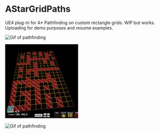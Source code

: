 # AStarGridPaths
UE4 plug-in for A* Pathfinding on custom rectangle grids. WIP but works. Uploading for demo purposes and resume examples.


![Gif of pathfinding](https://github.com/Dn2/AStarGridPaths/blob/main/Gifs/interpMove.gif?raw=true)

![Gif of pathfinding](https://github.com/Dn2/AStarGridPaths/blob/main/Gifs/snek.gif?raw=true)

![Gif of pathfinding](https://thumbs.gfycat.com/OblongLawfulCattle-size_restricted.gif)

